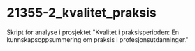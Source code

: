 # 21355-2_kvalitet_praksis
Skript for analyse i prosjektet "Kvalitet i praksisperioden: En kunnskapsoppsummering om praksis i profesjonsutdanninger."
